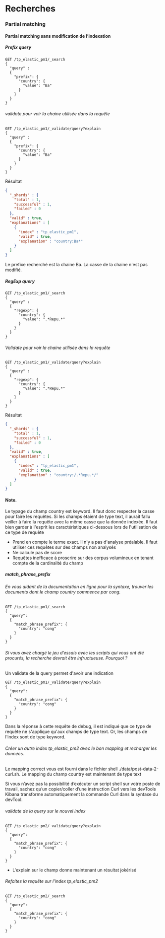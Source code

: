 # Recherches
### Partial matching
#### Partial matching sans modification de l’indexation
##### Prefix query  

```shell
GET /tp_elastic_pm1/_search
{
  "query" :
  {
    "prefix": {
      "country": {
        "value": "Ba"
      }
    }
  }
}
```

###### validate pour voir la chaine utilisée dans la requête

```shell
GET /tp_elastic_pm1/_validate/query?explain
{
  "query" :
  {
    "prefix": {
      "country": {
        "value": "Ba"
      }
    }
  }
}
```

Résultat
```json
{
  "_shards" : {
    "total" : 1,
    "successful" : 1,
    "failed" : 0
  },
  "valid" : true,
  "explanations" : [
    {
      "index" : "tp_elastic_pm1",
      "valid" : true,
      "explanation" : "country:Ba*"
    }
  ]
}
```
Le prefixe recherché est la chaine Ba. La casse de la chaine n'est pas modifié.



##### RegExp query

```shell
GET /tp_elastic_pm1/_search
{
  "query" :
  {
    "regexp": {
      "country": {
        "value": ".*Repu.*"
      }
    }
  }
}
```


###### Validate pour voir la chaine utilisée dans la requête

```shell
GET /tp_elastic_pm1/_validate/query?explain
{
  "query" :
  {
    "regexp": {
      "country": {
        "value": ".*Repu.*"
      }
    }
  }
}
```

Résultat
```json
{
  "_shards" : {
    "total" : 1,
    "successful" : 1,
    "failed" : 0
  },
  "valid" : true,
  "explanations" : [
    {
      "index" : "tp_elastic_pm1",
      "valid" : true,
      "explanation" : "country:/.*Repu.*/"
    }
  ]
}
```


#### Note. 
Le typage du champ country est keyword. Il faut donc respecter la casse pour faire les requêtes. Si les champs étaient de type text, il aurait fallu veiller à faire la requête avec la même casse que la donnée indexée. Il faut bien garder à l'esprit les caractéristiques ci-dessous lors de l'utilisation de ce type de requête
* Prend en compte le terme exact. Il n'y a pas d'analyse préalable. Il faut utiliser ces requêtes sur des champs non analysés
* Ne calcule pas de score
* Requêtes inefficace à proscrire sur des corpus volumineux en tenant compte de la cardinalité du champ


##### match_phrase_prefix 

###### En vous aidant de la documentation en ligne pour la syntaxe, trouver les documents dont le champ country commence par cong.
```shell
GET /tp_elastic_pm1/_search
{
  "query": 
  {
    "match_phrase_prefix": {
      "country": "cong"
    }
  }
}
``` 

###### Si vous avez chargé le jeu d’essais avec les scripts qui vous ont été procurés, la recherche devrait être infructueuse. Pourquoi ?

Un validate de la query permet d'avoir une indication
```shell
GET /tp_elastic_pm1/_validate/query?explain
{
  "query": 
  {
    "match_phrase_prefix": {
      "country": "cong"
    }
  }
}
```

Dans la réponse à cette requête de debug, il est indiqué que ce type de requête ne s'applique qu'aux champs de type text. Or, les champs de l'index sont de type keyword.  
 


###### Créer un autre index tp_elastic_pm2 avec le bon mapping et recharger les données. 

Le mapping correct vous est fourni dans le fichier shell ./data/post-data-2-curl.sh. Le mapping du champ country est maintenant de type text

Si vous n’avez pas la possibilité d’exécuter un script shell sur votre poste de travail, sachez qu’un copier/coller d’une instruction Curl vers les devTools Kibana transforme automatiquement la commande Curl dans la syntaxe du devTool.


###### validate de la query sur le nouvel index
```shell
GET /tp_elastic_pm2/_validate/query?explain
{
  "query": 
  {
    "match_phrase_prefix": {
      "country": "cong"
    }
  }
}
```
* L'explain sur le champ donne maintenant un résultat jokérisé


###### Refaites la requête sur l’index tp_elastic_pm2
```shell
GET /tp_elastic_pm2/_search
{
  "query": 
  {
    "match_phrase_prefix": {
      "country": "cong"
    }
  }
}
```

